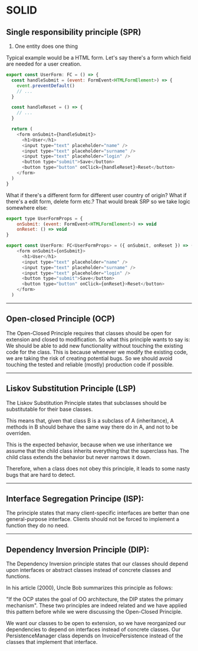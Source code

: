 
# SOLID

## Single responsibility principle (SPR)

1. One entity does one thing

Typical example would be a HTML form. Let's say there's a form which field are needed for a user creation.

```javascript
export const UserForm: FC = () => {
  const handleSubmit = (event: FormEvent<HTMLFormElement>) => {
    event.preventDefault()
    // ...
  }

  const handleReset = () => {
    // ...
  }

  return (
    <form onSubmit={handleSubmit}>
      <h1>User</h1>
      <input type="text" placeholder="name" />
      <input type="text" placeholder="surname" />
      <input type="text" placeholder="login" />
      <button type="submit">Save</button>
      <button type="button" onClick={handleReset}>Reset</button>
    </form>
  )
}
```

What if there's a different form for different user country of origin? What if there's a edit form, delete form etc.? That would break SRP so we take logic somewhere else:

```javascript
export type UserFormProps = {
	onSubmit: (event: FormEvent<HTMLFormElement>) => void
	onReset: () => void
}

export const UserForm: FC<UserFormProps> = ({ onSubmit, onReset }) => (
    <form onSubmit={onSubmit}>
      <h1>User</h1>
      <input type="text" placeholder="name" />
      <input type="text" placeholder="surname" />
      <input type="text" placeholder="login" />
      <button type="submit">Save</button>
      <button type="button" onClick={onReset}>Reset</button>
    </form>
  )
```
---

## Open-closed Principle (OCP)

The Open-Closed Principle requires that classes should be open for extension and closed to modification. So what this principle wants to say is: We should be able to add new functionality without touching the existing code for the class. This is because whenever we modify the existing code, we are taking the risk of creating potential bugs. So we should avoid touching the tested and reliable (mostly) production code if possible.

---

## Liskov Substitution Principle (LSP)

The Liskov Substitution Principle states that subclasses should be substitutable for their base classes. 

This means that, given that class B is a subclass of A (inheritance), A methods in B should behave the same way there do in A, and not to be overriden.

This is the expected behavior, because when we use inheritance we assume that the child class inherits everything that the superclass has. The child class extends the behavior but never narrows it down.

Therefore, when a class does not obey this principle, it leads to some nasty bugs that are hard to detect.

---

## Interface Segregation Principe (ISP):

The principle states that many client-specific interfaces are better than one general-purpose interface. Clients should not be forced to implement a function they do no need.

---

## Dependency Inversion Principle (DIP):

The Dependency Inversion principle states that our classes should depend upon interfaces or abstract classes instead of concrete classes and functions.

In his article (2000), Uncle Bob summarizes this principle as follows:

"If the OCP states the goal of OO architecture, the DIP states the primary mechanism".
These two principles are indeed related and we have applied this pattern before while we were discussing the Open-Closed Principle.

We want our classes to be open to extension, so we have reorganized our dependencies to depend on interfaces instead of concrete classes. Our PersistenceManager class depends on InvoicePersistence instead of the classes that implement that interface.
